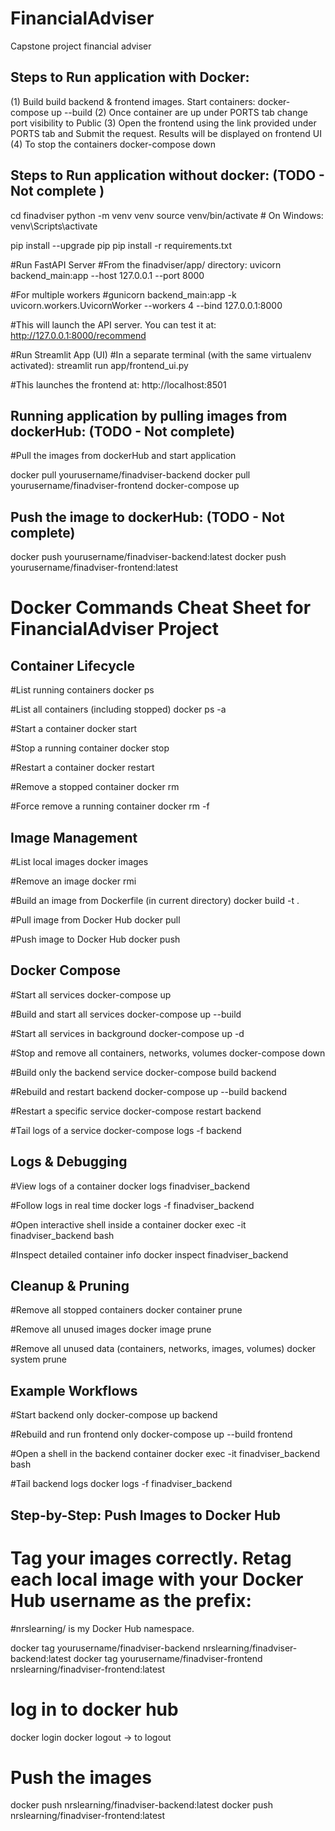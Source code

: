 # FinancialAdviser
Capstone project financial adviser

## Steps to Run application with Docker:
(1) Build build backend & frontend images. Start containers:
   docker-compose up --build
(2) Once container are up under PORTS tab change port visibility to Public
(3) Open the frontend using the link provided under PORTS tab and Submit the request.
    Results will be displayed on frontend UI
(4) To stop the containers
   docker-compose down

## Steps to Run application without docker: (TODO - Not complete )
cd finadviser
python -m venv venv
source venv/bin/activate  # On Windows: venv\Scripts\activate

pip install --upgrade pip
pip install -r requirements.txt

#Run FastAPI Server
#From the finadviser/app/ directory:
uvicorn backend_main:app --host 127.0.0.1 --port 8000

#For multiple workers
#gunicorn backend_main:app -k uvicorn.workers.UvicornWorker --workers 4 --bind 127.0.0.1:8000


#This will launch the API server. You can test it at:
http://127.0.0.1:8000/recommend

#Run Streamlit App (UI)
#In a separate terminal (with the same virtualenv activated):
streamlit run app/frontend_ui.py

#This launches the frontend at:
http://localhost:8501

## Running application by pulling images from dockerHub:  (TODO - Not complete)
#Pull the images from dockerHub and start application

docker pull yourusername/finadviser-backend
docker pull yourusername/finadviser-frontend
docker-compose up

## Push the image to dockerHub:  (TODO - Not complete)
docker push yourusername/finadviser-backend:latest
docker push yourusername/finadviser-frontend:latest

# Docker Commands Cheat Sheet for FinancialAdviser Project
## Container Lifecycle
#List running containers
docker ps

#List all containers (including stopped)
docker ps -a

#Start a container
docker start <container>

#Stop a running container
docker stop <container>

#Restart a container
docker restart <container>

#Remove a stopped container
docker rm <container>

#Force remove a running container
docker rm -f <container>

## Image Management

#List local images
docker images

#Remove an image
docker rmi <image>

#Build an image from Dockerfile (in current directory)
docker build -t <image-name> .

#Pull image from Docker Hub
docker pull <image>

#Push image to Docker Hub
docker push <image>

## Docker Compose
#Start all services
docker-compose up

#Build and start all services
docker-compose up --build

#Start all services in background
docker-compose up -d

#Stop and remove all containers, networks, volumes
docker-compose down

#Build only the backend service
docker-compose build backend

#Rebuild and restart backend
docker-compose up --build backend

#Restart a specific service
docker-compose restart backend

#Tail logs of a service
docker-compose logs -f backend

## Logs & Debugging

#View logs of a container
docker logs finadviser_backend

#Follow logs in real time
docker logs -f finadviser_backend

#Open interactive shell inside a container
docker exec -it finadviser_backend bash

#Inspect detailed container info
docker inspect finadviser_backend


## Cleanup & Pruning
#Remove all stopped containers
docker container prune

#Remove all unused images
docker image prune

#Remove all unused data (containers, networks, images, volumes)
docker system prune

## Example Workflows
#Start backend only
docker-compose up backend

#Rebuild and run frontend only
docker-compose up --build frontend

#Open a shell in the backend container
docker exec -it finadviser_backend bash

#Tail backend logs
docker logs -f finadviser_backend

## Step-by-Step: Push Images to Docker Hub
# Tag your images correctly. Retag each local image with your Docker Hub username as the prefix:
#nrslearning/ is my Docker Hub namespace.

docker tag yourusername/finadviser-backend nrslearning/finadviser-backend:latest
docker tag yourusername/finadviser-frontend nrslearning/finadviser-frontend:latest

# log in to docker hub
docker login
docker logout -> to logout

# Push the images 
docker push nrslearning/finadviser-backend:latest
docker push nrslearning/finadviser-frontend:latest

